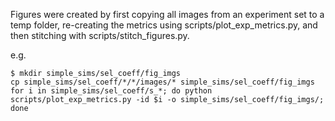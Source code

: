 Figures were created by first copying all images from an experiment set to a temp folder, re-creating the metrics using scripts/plot_exp_metrics.py, and then stitching with scripts/stitch_figures.py.

e.g. 
```
$ mkdir simple_sims/sel_coeff/fig_imgs
cp simple_sims/sel_coeff/*/*/images/* simple_sims/sel_coeff/fig_imgs
for i in simple_sims/sel_coeff/s_*; do python scripts/plot_exp_metrics.py -id $i -o simple_sims/sel_coeff/fig_imgs/; done
